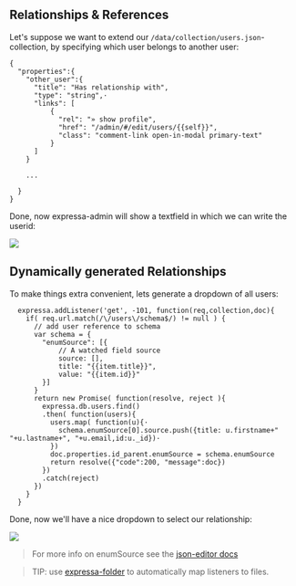 ## Relationships & References 

Let's suppose we want to extend our `/data/collection/users.json`-collection, by specifying which user belongs to another user:

    { 
      "properties":{
        "other_user":{            
          "title": "Has relationship with",
          "type": "string",·     
          "links": [             
              {                  
                "rel": "» show profile",        
                "href": "/admin/#/edit/users/{{self}}", 
                "class": "comment-link open-in-modal primary-text"
              }
          ]
        }

        ...        

      } 
    }

Done, now expressa-admin will show a textfield in which we can write the userid:

![](https://gist.githubusercontent.com/coderofsalvation/1ea3f6fad8a880b45b1a23917f9975b5/raw/d828acb18ff1cb5c6e3b9319b813e996cfbfda8f/reference_2.png)


## Dynamically generated Relationships

To make things extra convenient, lets generate a dropdown of all users:

      expressa.addListener('get', -101, function(req,collection,doc){
        if( req.url.match(/\/users\/schema$/) != null ) {
          // add user reference to schema      
          var schema = {             
            "enumSource": [{         
                // A watched field source       
                source: [],          
                title: "{{item.title}}",        
                value: "{{item.id}}" 
            }]
          }
          return new Promise( function(resolve, reject ){
            expressa.db.users.find() 
            .then( function(users){  
              users.map( function(u){·
                schema.enumSource[0].source.push({title: u.firstname+" "+u.lastname+", "+u.email,id:u._id})·
              })
              doc.properties.id_parent.enumSource = schema.enumSource
              return resolve({"code":200, "message":doc})
            })
            .catch(reject)                                                                                                                                                                                                                                                                                                           
          })  
        }  
      }

Done, now we'll have a nice dropdown to select our relationship:


![](https://gist.githubusercontent.com/coderofsalvation/1ea3f6fad8a880b45b1a23917f9975b5/raw/d828acb18ff1cb5c6e3b9319b813e996cfbfda8f/reference_1.png)

> For more info on enumSource see the [json-editor docs](https://github.com/jdorn/json-editor)

> TIP: use [expressa-folder](https://npmjs.org/package/expressa-folder) to automatically map listeners to files.
